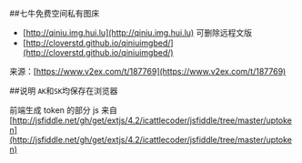 ##七牛免费空间私有图床

* [http://qiniu.img.hui.lu](http://qiniu.img.hui.lu) 可删除远程文版
* [http://cloverstd.github.io/qiniuimgbed/](http://cloverstd.github.io/qiniuimgbed/)

来源：[https://www.v2ex.com/t/187769](https://www.v2ex.com/t/187769)

##说明
`AK`和`SK`均保存在浏览器

前端生成 token 的部分 js 来自[http://jsfiddle.net/gh/get/extjs/4.2/icattlecoder/jsfiddle/tree/master/uptoken](http://jsfiddle.net/gh/get/extjs/4.2/icattlecoder/jsfiddle/tree/master/uptoken)
